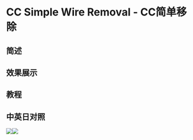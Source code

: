 # CC Simple Wire Removal - CC简单移除

## 简述

## 效果展示

## 教程

## 中英日对照

![](https://mir.yuelili.com/wp-content/uploads/user/AE/effects/AE-Effects-Keying-CC_Simple_Wire_Removal.png)![](https://mir.yuelili.com/wp-content/uploads/user/AE/effects/AE-Effects-Keying-CC_Simple_Wire_Removal_cn.png)
